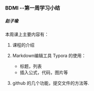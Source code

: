 ### BDMI --第一周学习小结

##### 赵子瑜

本周课上主要内容有：

1. 课程的介绍
2. Markdown编辑工具 Typora 的使用：
   + 标题，列表
   + 插入公式，代码，图片等

3. github 的几个功能，提交文件的方法等.